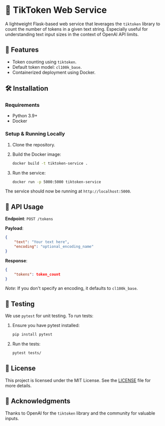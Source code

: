 # 🔢 TikToken Web Service

A lightweight Flask-based web service that leverages the `tiktoken` library to count the number of tokens in a given text string. Especially useful for understanding text input sizes in the context of OpenAI API limits.

## 🚀 Features
- Token counting using `tiktoken`.
- Default token model: `cl100k_base`.
- Containerized deployment using Docker.

## 🛠️ Installation

### Requirements
- Python 3.9+
- Docker

### Setup & Running Locally

1. Clone the repository.

2. Build the Docker image:
   ```bash
   docker build -t tiktoken-service .
   ```

3. Run the service:
   ```bash
   docker run -p 5000:5000 tiktoken-service
   ```

The service should now be running at `http://localhost:5000`.

## 📝 API Usage

**Endpoint**: `POST /tokens`

**Payload**:
```json
{
    "text": "Your text here",
    "encoding": "optional_encoding_name"
}
```

**Response**:
```json
{
    "tokens": token_count
}
```

*Note*: If you don't specify an encoding, it defaults to `cl100k_base`.

## 🧪 Testing

We use `pytest` for unit testing. To run tests:

1. Ensure you have pytest installed:
   ```bash
   pip install pytest
   ```

2. Run the tests:
   ```bash
   pytest tests/
   ```

## 📜 License

This project is licensed under the MIT License. See the [LICENSE](LICENSE) file for more details.

## 🙏 Acknowledgments

Thanks to OpenAI for the `tiktoken` library and the community for valuable inputs.
